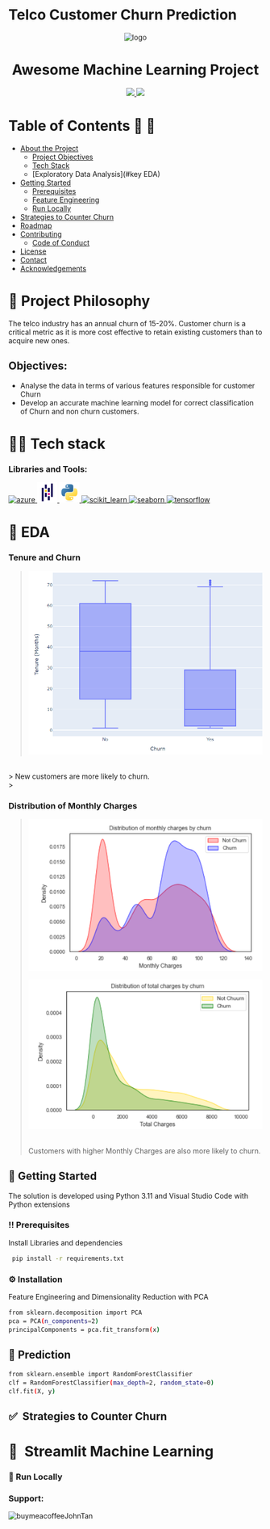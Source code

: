 # Telco Customer Churn Prediction
<div align="center">

  <img src="assets/logo.png" alt="logo" width="200" height="auto" />
  <h1>Awesome Machine Learning Project</h1>
  </div>
  <div align='center'>
  
<a href='https://github.com/chroline/well_app/releases'>
  
<img src='https://img.shields.io/github/v/release/chroline/well_app?color=%23FDD835&label=version&style=for-the-badge'>
  
</a>
  
<a href='https://github.com/chroline/well_app/blob/main/LICENSE'>

<img src='https://img.shields.io/github/license/chroline/well_app?style=for-the-badge'>
  
</a>
  
</div>
  
 # Table of Contents 🥳 🚀

- [About the Project](#star2-about-the-project)
  * [Project Objectives](#space_invader-tech-stack)
  * [Tech Stack](#dart-features)
  * [Exploratory Data Analysis](#key EDA)
- [Getting Started](#toolbox-getting-started)
  * [Prerequisites](#bangbang-prerequisites)
  * [Feature Engineering](#gear-installation)
  * [Run Locally](#running-run-locally)
- [Strategies to Counter Churn](#eyes-usage)
- [Roadmap](#compass-roadmap)
- [Contributing](#wave-contributing)
  * [Code of Conduct](#scroll-code-of-conduct)
- [License](#warning-license)
- [Contact](#handshake-contact)
- [Acknowledgements](#gem-acknowledgements)

# 🧐 Project Philosophy
The telco industry has an annual churn of 15-20%. Customer churn is a critical metric as it is more cost effective to retain existing customers than to acquire new ones.
## Objectives:
- Analyse the data in terms of various features responsible for customer Churn
- Develop an accurate machine learning model for correct classification of Churn and non churn customers.

# 👨‍💻 Tech stack
<h3 align="left">Libraries and Tools:</h3>
<p align="left"> <a href="https://azure.microsoft.com/en-in/" target="_blank" rel="noreferrer"> <img src="https://www.vectorlogo.zone/logos/microsoft_azure/microsoft_azure-icon.svg" alt="azure" width="40" height="40"/> </a> <a href="https://pandas.pydata.org/" target="_blank" rel="noreferrer"> <img src="https://raw.githubusercontent.com/devicons/devicon/2ae2a900d2f041da66e950e4d48052658d850630/icons/pandas/pandas-original.svg" alt="pandas" width="40" height="40"/> </a> <a href="https://www.python.org" target="_blank" rel="noreferrer"> <img src="https://raw.githubusercontent.com/devicons/devicon/master/icons/python/python-original.svg" alt="python" width="40" height="40"/> </a> <a href="https://scikit-learn.org/" target="_blank" rel="noreferrer"> <img src="https://upload.wikimedia.org/wikipedia/commons/0/05/Scikit_learn_logo_small.svg" alt="scikit_learn" width="40" height="40"/> </a> <a href="https://seaborn.pydata.org/" target="_blank" rel="noreferrer"> <img src="https://seaborn.pydata.org/_images/logo-mark-lightbg.svg" alt="seaborn" width="40" height="40"/> </a> <a href="https://www.tensorflow.org" target="_blank" rel="noreferrer"> <img src="https://www.vectorlogo.zone/logos/tensorflow/tensorflow-icon.svg" alt="tensorflow" width="40" height="40"/> </a> </p>

# 🌟 EDA
### Tenure and Churn
> ![Tenure and Churn](https://github.com/JohnTan38/Python-Data-Analysis-/blob/main/Tenure%20and%20churn.PNG?raw=true)
<br>
> New customers are more likely to churn.<br>
> 

### Distribution of Monthly Charges
> ![Monthly Charges](https://github.com/JohnTan38/Python-Data-Analysis-/blob/main/Charges%20distribution.PNG?raw=true)
> 
> ![Total Charges](https://github.com/JohnTan38/Python-Data-Analysis-/blob/main/Total%20charges.PNG)
> 
> <br>
> Customers with higher Monthly Charges are also more likely to churn.<br>
## 	:toolbox: Getting Started
The solution is developed using Python 3.11 and Visual Studio Code with Python extensions
### :bangbang: Prerequisites

Install Libraries and dependencies

```bash
 pip install -r requirements.txt
```
### :gear: Installation

Feature Engineering and Dimensionality Reduction with PCA

```bash
from sklearn.decomposition import PCA
pca = PCA(n_components=2)
principalComponents = pca.fit_transform(x)
```
## :eyes: Prediction
```bash
from sklearn.ensemble import RandomForestClassifier
clf = RandomForestClassifier(max_depth=2, random_state=0)
clf.fit(X, y)
```

## ✅&nbsp; Strategies to Counter Churn


# 🚀&nbsp; Streamlit Machine Learning
### :running: Run Locally


<h3 align="left">Support:</h3>
<p><a href="https://www.buymeacoffee.com/buymeacoffeeJohnTan"> <img align="left" src="https://cdn.buymeacoffee.com/buttons/v2/default-yellow.png" height="50" width="210" alt="buymeacoffeeJohnTan" /></a></p><br><br>

